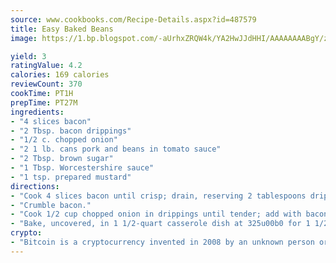 ```yaml
---
source: www.cookbooks.com/Recipe-Details.aspx?id=487579
title: Easy Baked Beans
image: https://1.bp.blogspot.com/-aUrhxZRQW4k/YA2HwJJdHHI/AAAAAAAABgY/z2R8OXCxqDoBQtRn-q-fHG8g9_G4G1HBwCLcBGAsYHQ/s320/13.png

yield: 3
ratingValue: 4.2
calories: 169 calories
reviewCount: 370
cookTime: PT1H
prepTime: PT27M
ingredients:
- "4 slices bacon"
- "2 Tbsp. bacon drippings"
- "1/2 c. chopped onion"
- "2 1 lb. cans pork and beans in tomato sauce"
- "2 Tbsp. brown sugar"
- "1 Tbsp. Worcestershire sauce"
- "1 tsp. prepared mustard"
directions:
- "Cook 4 slices bacon until crisp; drain, reserving 2 tablespoons drippings."
- "Crumble bacon."
- "Cook 1/2 cup chopped onion in drippings until tender; add with bacon to remaining ingredients."
- "Bake, uncovered, in 1 1/2-quart casserole dish at 325u00b0 for 1 1/2 to 1 3/4 hours."
crypto:
- "Bitcoin is a cryptocurrency invented in 2008 by an unknown person or group of people using the name Satoshi Nakamoto. The currency began use in 2009 when its implementation was released as open-source software. Bitcoin is a decentralized digital currency, without a central bank or single administrator that can be sent from user to user on the peer-to-peer bitcoin network without the need for intermediaries. Transactions are verified by network nodes through cryptography and recorded in a public distributed ledger called a blockchain. Bitcoins are created as a reward for a process known as mining. They can be exchanged for other currencies, products, and services. Research produced by the University of Cambridge estimated that in 2017, there were 2.9 to 5.8 million unique users using a cryptocurrency wallet, most of them using bitcoin."
---
```

